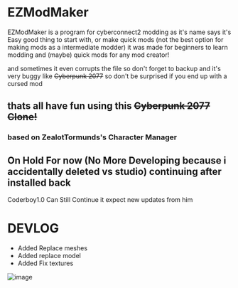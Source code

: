 # EZModMaker

EZModMaker is a program for cyberconnect2 modding
as it's name says it's Easy good thing to start with, or make quick mods (not the best option for making mods as a intermediate modder)
it was made for beginners to learn modding and (maybe) quick mods for any mod creator!


and sometimes it even corrupts the file so don't forget to backup
and it's very buggy like ~~Cyberpunk 2077~~ so don't be surprised if you end up with a cursed mod



## thats all have fun using this ~~Cyberpunk 2077 Clone!~~

### based on ZealotTormunds's Character Manager

## On Hold For now (No More Developing because i accidentally deleted vs studio) continuing after installed back 
Coderboy1.0 Can Still Continue it expect new updates from him 

# DEVLOG
- Added Replace meshes
- Added replace model
- Added Fix textures 

![image](https://user-images.githubusercontent.com/104638137/181385278-db80d942-48c3-48b8-a7f5-caa87c7f0edd.png)
